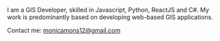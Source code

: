 I am a GIS Developer, skilled in Javascript, Python, ReactJS and C#. My work is predominantly based on developing web-based GIS applications.


Contact me:
monicamons12@gmail.com

